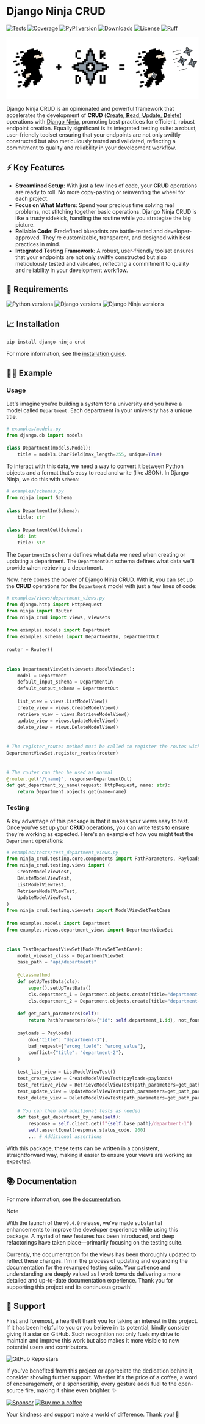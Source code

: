 # Django Ninja CRUD
[![Tests](https://github.com/hbakri/django-ninja-crud/actions/workflows/tests.yml/badge.svg)](https://github.com/hbakri/django-ninja-crud/actions)
[![Coverage](https://img.shields.io/codecov/c/github/hbakri/django-ninja-crud/main.svg?label=coverage&logo=codecov&logoColor=white)](https://codecov.io/gh/hbakri/django-ninja-crud)
[![PyPI version](https://img.shields.io/pypi/v/django-ninja-crud?color=blue&logo=pypi&logoColor=white)](https://pypi.org/project/django-ninja-crud/)
[![Downloads](https://static.pepy.tech/badge/django-ninja-crud/month)](https://pepy.tech/project/django-ninja-crud)
[![License](https://img.shields.io/badge/license-MIT-blue.svg)](https://opensource.org/licenses/MIT)
[![Ruff](https://img.shields.io/endpoint?url=https://raw.githubusercontent.com/astral-sh/ruff/main/assets/badge/v2.json)](https://github.com/astral-sh/ruff)

![Django Ninja CRUD](https://raw.githubusercontent.com/hbakri/django-ninja-crud/main/docs/assets/images/django-ninja-crud-cover.png)

Django Ninja CRUD is an opinionated and powerful framework that accelerates the development of **CRUD** ([**C**reate, **R**ead, **U**pdate, **D**elete](https://en.wikipedia.org/wiki/Create,_read,_update_and_delete)) operations with [Django Ninja](https://github.com/vitalik/django-ninja), promoting best practices for efficient, robust endpoint creation.
Equally significant is its integrated testing suite: a robust, user-friendly toolset ensuring that your endpoints are not only swiftly constructed but also meticulously tested and validated, reflecting a commitment to quality and reliability in your development workflow.

## ⚡️ Key Features

- **Streamlined Setup**: With just a few lines of code, your **CRUD** operations are ready to roll. No more copy-pasting or reinventing the wheel for each project.
- **Focus on What Matters**: Spend your precious time solving real problems, not stitching together basic operations. Django Ninja CRUD is like a trusty sidekick, handling the routine while you strategize the big picture.
- **Reliable Code**: Predefined blueprints are battle-tested and developer-approved. They're customizable, transparent, and designed with best practices in mind.
- **Integrated Testing Framework**: A robust, user-friendly toolset ensures that your endpoints are not only swiftly constructed but also meticulously tested and validated, reflecting a commitment to quality and reliability in your development workflow.

## 📝 Requirements

![Python versions](https://img.shields.io/pypi/pyversions/django-ninja-crud.svg?color=306998&label=python&logo=python&logoColor=white)
![Django versions](https://img.shields.io/pypi/frameworkversions/django/django-ninja-crud.svg?color=0C4B33&label=django&logo=django&logoColor=white)
![Django Ninja versions](https://img.shields.io/badge/0.21%20|%200.22%20|%201.0rc0-blue?color=black&label=django-ninja&logo=fastapi&logoColor=white)

## 📈 Installation
```bash
pip install django-ninja-crud
```
For more information, see the [installation guide](https://github.com/hbakri/django-ninja-crud/wiki/02_installation).

## 👨‍🎨 Example
### Usage
Let's imagine you're building a system for a university and you have a model called `Department`. Each department in your university has a unique title.

```python
# examples/models.py
from django.db import models

class Department(models.Model):
    title = models.CharField(max_length=255, unique=True)
```

To interact with this data, we need a way to convert it between Python objects and a format that's easy to read and write (like JSON). In Django Ninja, we do this with `Schema`:

```python
# examples/schemas.py
from ninja import Schema

class DepartmentIn(Schema):
    title: str

class DepartmentOut(Schema):
    id: int
    title: str
```

The `DepartmentIn` schema defines what data we need when creating or updating a department. The `DepartmentOut` schema defines what data we'll provide when retrieving a department.

Now, here comes the power of Django Ninja CRUD. With it, you can set up the **CRUD** operations for the `Department` model with just a few lines of code:

```python
# examples/views/department_views.py
from django.http import HttpRequest
from ninja import Router
from ninja_crud import views, viewsets

from examples.models import Department
from examples.schemas import DepartmentIn, DepartmentOut

router = Router()


class DepartmentViewSet(viewsets.ModelViewSet):
    model = Department
    default_input_schema = DepartmentIn
    default_output_schema = DepartmentOut

    list_view = views.ListModelView()
    create_view = views.CreateModelView()
    retrieve_view = views.RetrieveModelView()
    update_view = views.UpdateModelView()
    delete_view = views.DeleteModelView()


# The register_routes method must be called to register the routes with the router
DepartmentViewSet.register_routes(router)


# The router can then be used as normal
@router.get("/{name}", response=DepartmentOut)
def get_department_by_name(request: HttpRequest, name: str):
    return Department.objects.get(name=name)
```

### Testing
A key advantage of this package is that it makes your views easy to test. Once you've set up your **CRUD** operations, you can write tests to ensure they're working as expected. Here's an example of how you might test the `Department` operations:

```python
# examples/tests/test_department_views.py
from ninja_crud.testing.core.components import PathParameters, Payloads
from ninja_crud.testing.views import (
    CreateModelViewTest,
    DeleteModelViewTest,
    ListModelViewTest,
    RetrieveModelViewTest,
    UpdateModelViewTest,
)
from ninja_crud.testing.viewsets import ModelViewSetTestCase

from examples.models import Department
from examples.views.department_views import DepartmentViewSet


class TestDepartmentViewSet(ModelViewSetTestCase):
    model_viewset_class = DepartmentViewSet
    base_path = "api/departments"

    @classmethod
    def setUpTestData(cls):
        super().setUpTestData()
        cls.department_1 = Department.objects.create(title="department-1")
        cls.department_2 = Department.objects.create(title="department-2")

    def get_path_parameters(self):
        return PathParameters(ok={"id": self.department_1.id}, not_found={"id": 9999})

    payloads = Payloads(
        ok={"title": "department-3"},
        bad_request={"wrong_field": "wrong_value"},
        conflict={"title": "department-2"},
    )

    test_list_view = ListModelViewTest()
    test_create_view = CreateModelViewTest(payloads=payloads)
    test_retrieve_view = RetrieveModelViewTest(path_parameters=get_path_parameters)
    test_update_view = UpdateModelViewTest(path_parameters=get_path_parameters, payloads=payloads)
    test_delete_view = DeleteModelViewTest(path_parameters=get_path_parameters)

    # You can then add additional tests as needed
    def test_get_department_by_name(self):
        response = self.client.get(f"{self.base_path}/department-1")
        self.assertEqual(response.status_code, 200)
        ... # Additional assertions
```
With this package, these tests can be written in a consistent, straightforward way, making it easier to ensure your views are working as expected.

## 📚 Documentation
For more information, see the [documentation](https://github.com/hbakri/django-ninja-crud/wiki).

> [!NOTE]
>
> With the launch of the `v0.4.0` release, we've made substantial enhancements to improve the developer experience while using this package. A myriad of new features has been introduced, and deep refactorings have taken place—primarily focusing on the testing suite.
>
> Currently, the documentation for the views has been thoroughly updated to reflect these changes. I'm in the process of updating and expanding the documentation for the revamped testing suite. Your patience and understanding are deeply valued as I work towards delivering a more detailed and up-to-date documentation experience. Thank you for supporting this project and its continuous growth!

## 🫶 Support
First and foremost, a heartfelt thank you for taking an interest in this project. If it has been helpful to you or you believe in its potential, kindly consider giving it a star on GitHub. Such recognition not only fuels my drive to maintain and improve this work but also makes it more visible to new potential users and contributors.

![GitHub Repo stars](https://img.shields.io/github/stars/hbakri/django-ninja-crud?style=social)

If you've benefited from this project or appreciate the dedication behind it, consider showing further support. Whether it's the price of a coffee, a word of encouragement, or a sponsorship, every gesture adds fuel to the open-source fire, making it shine even brighter. ✨

[![Sponsor](https://img.shields.io/badge/sponsor-donate-pink?logo=github-sponsors&logoColor=white)](https://github.com/sponsors/hbakri)
[![Buy me a coffee](https://img.shields.io/badge/buy%20me%20a%20coffee-donate-pink?logo=buy-me-a-coffee&logoColor=white)](https://www.buymeacoffee.com/hbakri)

Your kindness and support make a world of difference. Thank you! 🙏
